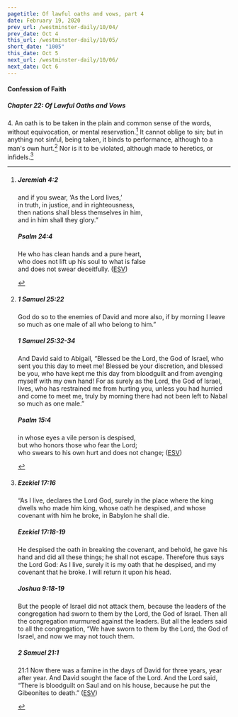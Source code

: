 ```yaml
---
pagetitle: Of lawful oaths and vows, part 4
date: February 19, 2020
prev_url: /westminster-daily/10/04/
prev_date: Oct 4
this_url: /westminster-daily/10/05/
short_date: "1005"
this_date: Oct 5
next_url: /westminster-daily/10/06/
next_date: Oct 6
---
```


#### Confession of Faith

##### Chapter 22: Of Lawful Oaths and Vows

4\. An oath is to be taken in the plain and common sense of the words, without equivocation, or mental reservation.[^fnref:wcf1] It cannot oblige to sin; but in anything not sinful, being taken, it binds to performance, although to a man's own hurt.[^fnref:wcf2] Nor is it to be violated, although made to heretics, or infidels.[^fnref:wcf3]

[^fnref:wcf1]: <div class="esv"><h5>Jeremiah 4:2</h5> <div class="esv-text"><div class="block-indent"> <p class="line-group" id="p24004002.01-1">and if you swear, &#8216;As the <span class="small-caps">Lord</span> lives,&#8217;<br /> <span class="indent"></span>in truth, in justice, and in righteousness,<br /> then nations shall bless themselves in him,<br /> <span class="indent"></span>and in him shall they glory.&#8221;</p> </div> </div><h5>Psalm 24:4</h5> <div class="esv-text"><div class="block-indent"> <p class="line-group" id="p19024004.01-2">He who has clean hands and a pure heart,<br /> <span class="indent"></span>who does not lift up his soul to what is false<br /> <span class="indent"></span>and does not swear deceitfully.  (<a href="http://www.esv.org" class="copyright">ESV</a>)</p> </div> </div> </div>

[^fnref:wcf2]: <div class="esv"><h5>1 Samuel 25:22</h5> <div class="esv-text"><p id="p09025022.01-1">God do so to the enemies of David and more also, if by morning I leave so much as one male of all who belong to him.&#8221;</p> </div><h5>1 Samuel 25:32-34</h5> <div class="esv-text"><p id="p09025032.01-2">And David said to Abigail, &#8220;Blessed be the <span class="small-caps">Lord</span>, the God of Israel, who sent you this day to meet me! Blessed be your discretion, and blessed be you, who have kept me this day from bloodguilt and from avenging myself with my own hand! For as surely as the <span class="small-caps">Lord</span>, the God of Israel, lives, who has restrained me from hurting you, unless you had hurried and come to meet me, truly by morning there had not been left to Nabal so much as one male.&#8221;</p> </div><h5>Psalm 15:4</h5> <div class="esv-text"><div class="block-indent"> <p class="line-group" id="p19015004.01-3">in whose eyes a vile person is despised,<br /> <span class="indent"></span>but who honors those who fear the <span class="small-caps">Lord</span>;<br /> who swears to his own hurt and does not change;  (<a href="http://www.esv.org" class="copyright">ESV</a>)</p> </div> </div> </div>

[^fnref:wcf3]: <div class="esv"><h5>Ezekiel 17:16</h5> <div class="esv-text"><p id="p26017016.01-1">&#8220;As I live, declares the Lord <span class="small-caps">God</span>, surely in the place where the king dwells who made him king, whose oath he despised, and whose covenant with him he broke, in Babylon he shall die.</p> </div><h5>Ezekiel 17:18-19</h5> <div class="esv-text"><p id="p26017018.01-2">He despised the oath in breaking the covenant, and behold, he gave his hand and did all these things; he shall not escape. Therefore thus says the Lord <span class="small-caps">God</span>: As I live, surely it is my oath that he despised, and my covenant that he broke. I will return it upon his head.</p> </div><h5>Joshua 9:18-19</h5> <div class="esv-text"><p id="p06009018.01-3">But the people of Israel did not attack them, because the leaders of the congregation had sworn to them by the <span class="small-caps">Lord</span>, the God of Israel. Then all the congregation murmured against the leaders. But all the leaders said to all the congregation, &#8220;We have sworn to them by the <span class="small-caps">Lord</span>, the God of Israel, and now we may not touch them.</p> </div><h5>2 Samuel 21:1</h5> <div class="esv-text"> <p id="p10021001.05-4"><span class="chapter-num" id="v10021001-4">21:1&nbsp;</span>Now there was a famine in the days of David for three years, year after year. And David sought the face of the <span class="small-caps">Lord</span>. And the <span class="small-caps">Lord</span> said, &#8220;There is bloodguilt on Saul and on his house, because he put the Gibeonites to death.&#8221;  (<a href="http://www.esv.org" class="copyright">ESV</a>)</p> </div> </div>

